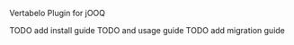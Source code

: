 Vertabelo Plugin for jOOQ


TODO add install guide 
TODO and usage guide
TODO add migration guide


